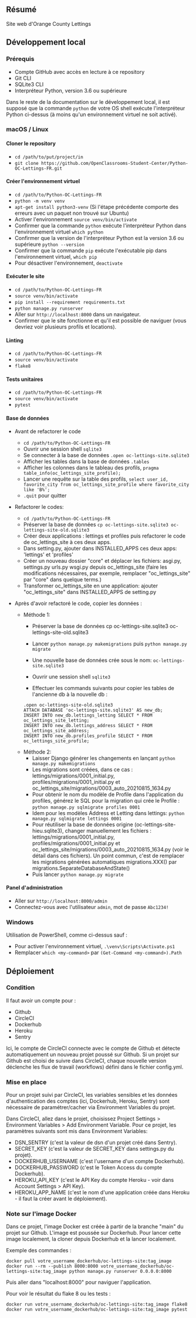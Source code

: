 [comment]: <> (- to run pytest: pip install six)

[comment]: <> (- Correct Readme for sqlite3 commands)

[comment]: <> (- flake8)
## Résumé

Site web d'Orange County Lettings

## Développement local

### Prérequis

- Compte GitHub avec accès en lecture à ce repository
- Git CLI
- SQLite3 CLI
- Interpréteur Python, version 3.6 ou supérieure

Dans le reste de la documentation sur le développement local, il est supposé que la commande `python` de votre OS shell exécute l'interpréteur Python ci-dessus (à moins qu'un environnement virtuel ne soit activé).

### macOS / Linux

#### Cloner le repository

- `cd /path/to/put/project/in`
- `git clone https://github.com/OpenClassrooms-Student-Center/Python-OC-Lettings-FR.git`

#### Créer l'environnement virtuel

- `cd /path/to/Python-OC-Lettings-FR`
- `python -m venv venv`
- `apt-get install python3-venv` (Si l'étape précédente comporte des erreurs avec un paquet non trouvé sur Ubuntu)
- Activer l'environnement `source venv/bin/activate`
- Confirmer que la commande `python` exécute l'interpréteur Python dans l'environnement virtuel
`which python`
- Confirmer que la version de l'interpréteur Python est la version 3.6 ou supérieure `python --version`
- Confirmer que la commande `pip` exécute l'exécutable pip dans l'environnement virtuel, `which pip`
- Pour désactiver l'environnement, `deactivate`

#### Exécuter le site

- `cd /path/to/Python-OC-Lettings-FR`
- `source venv/bin/activate`
- `pip install --requirement requirements.txt`
- `python manage.py runserver`
- Aller sur `http://localhost:8000` dans un navigateur.
- Confirmer que le site fonctionne et qu'il est possible de naviguer (vous devriez voir plusieurs profils et locations).

#### Linting

- `cd /path/to/Python-OC-Lettings-FR`
- `source venv/bin/activate`
- `flake8`

#### Tests unitaires

- `cd /path/to/Python-OC-Lettings-FR`
- `source venv/bin/activate`
- `pytest`

#### Base de données
* Avant de refactorer le code
  - `cd /path/to/Python-OC-Lettings-FR`
  - Ouvrir une session shell `sqlite3`
  - Se connecter à la base de données `.open oc-lettings-site.sqlite3`
  - Afficher les tables dans la base de données `.tables`
  - Afficher les colonnes dans le tableau des profils, `pragma table_info(oc_lettings_site_profile);`
  - Lancer une requête sur la table des profils, `select user_id, favorite_city from oc_lettings_site_profile where favorite_city like 'B%';`
  - `.quit` pour quitter
  
* Refactorer le codes:
  - `cd /path/to/Python-OC-Lettings-FR`
  - Préserver la base de données `cp oc-lettings-site.sqlite3 oc-lettings-site-old.sqlite3 `
  - Créer deux applications : lettings et profiles puis refactorer le code de oc_lettings_site à ces deux apps.
  - Dans setting.py, ajouter dans INSTALLED_APPS ces deux apps: 'lettings' et 'profiles'
  - Créer un nouveau dossier "core" et déplacer les fichiers: asgi.py, settings.py  urls.py  wsgi.py depuis
  oc_lettings_site (faire les modifications nécessaires, par exemple, remplacer "oc_lettings_site" par "core" dans quelque terms.)
  - Transformer oc_lettings_site en une application: ajouter "oc_lettings_site" dans INSTALLED_APPS de setting.py
* Après d'avoir refactoré le code, copier les données :
  * Méthode 1:
    - Préserver la base de données cp oc-lettings-site.sqlite3 oc-lettings-site-old.sqlite3 
    - Lancer `python manage.py makemigrations` puis `python manage.py migrate` 
    - Une nouvelle base de données crée sous le nom: `oc-lettings-site.sqlite3`

    - Ouvrir une session shell `sqlite3`
    - Effectuer les commands suivants pour copier les tables de l'ancienne db à la nouvelle db :
    ```
    .open oc-lettings-site-old.sqlite3
    ATTACH DATABASE 'oc-lettings-site.sqlite3' AS new_db;
    INSERT INTO new_db.lettings_letting SELECT * FROM oc_lettings_site_letting;
    INSERT INTO new_db.lettings_address SELECT * FROM oc_lettings_site_address;
    INSERT INTO new_db.profiles_profile SELECT * FROM oc_lettings_site_profile;
    ```
  * Méthode 2:
    - Laisser Django générer les changements en lançant `python manage.py makemigrations`
    - Les migrations sont créées, dans ce cas : lettings/migrations/0001_initial.py, 
    profiles/migrations/0001_initial.py et oc_lettings_site/migrations/0003_auto_20210815_1634.py
    - Pour obtenir le nom du modèle de Profile dans l'application du profiles, générez le SQL pour la migration qui crée le Profile :
    `python manage.py sqlmigrate profiles 0001`
    - Idem pour les modèles Address et Letting dans lettings: `python manage.py sqlmigrate lettings 0001`
    - Pour réutiliser la base de données origine (oc-lettings-site-hieu.sqlite3), changer manuellement les fichiers : lettings/migrations/0001_initial.py, 
    profiles/migrations/0001_initial.py et oc_lettings_site/migrations/0003_auto_20210815_1634.py (voir le détail dans ces fichiers). 
    Un point commun, c'est de remplacer les migrations générées automatiques migrations.XXX() par migrations.SeparateDatabaseAndState()
    - Puis lancer `python manage.py migrate` 
    

#### Panel d'administration

- Aller sur `http://localhost:8000/admin`
- Connectez-vous avec l'utilisateur `admin`, mot de passe `Abc1234!`

### Windows

Utilisation de PowerShell, comme ci-dessus sauf :

- Pour activer l'environnement virtuel, `.\venv\Scripts\Activate.ps1` 
- Remplacer `which <my-command>` par `(Get-Command <my-command>).Path`

## Déploiement
### Condition 
Il faut avoir un compte pour :

- Github
- CircleCI
- Dockerhub
- Heroku
- Sentry

Ici, le compte de CircleCI connecte avec le compte de Github et détecte automatiquement 
un nouveau projet poussé sur Github. Si un projet sur Github est choisi de suivre dans CircleCI, 
chaque nouvelle version déclenche les flux de travail (workflows) défini dans le fichier config.yml.

### Mise en place
Pour un projet suivi par CircleCI, les variables sensibles et les données d'authentication des comptes 
(ici, Dockerhub, Heroku, Sentry) sont nécessaire de paramétrer/cacher via Environment Variables du projet.

Dans CircleCI, allez dans le projet, choisissez Project Settings > Environment Variables > 
Add Environment Variable. Pour ce projet, les paramètres suivants sont mis dans Environment Variables:

- DSN_SENTRY (c'est la valeur de dsn d'un projet créé dans Sentry).
- SECRET_KEY (c'est la valeur de SECRET_KEY dans settings.py du projet).
- DOCKERHUB_USERNAME (c'est l'username d'un compte Dockerhub).
- DOCKERHUB_PASSWORD (c'est le Token Access du compte Dockerhub).
- HEROKU_API_KEY (c'est le API Key du compte Heroku - voir dans Account Settings > API Key).
- HEROKU_APP_NAME (c'est le nom d'une application créée dans Heroku - il faut la créer avant le déploiement).

### Note sur l'image Docker
Dans ce projet, l'image Docker est créée à partir de la branche "main" du projet sur Github. 
L'image est poussée sur Dockerhub. Pour lancer cette image localement, la cloner depuis Dockerhub et
la lancer localement.

Exemple des commandes :
```
docker pull votre_username_dockerhub/oc-lettings-site:tag_image
docker run --rm --publish 8000:8000 votre_username_dockerhub/oc-lettings-site:tag_image python manage.py runserver 0.0.0.0:8000
```
Puis aller dans "localhost:8000" pour naviguer l'application.

Pour voir le résultat du flake 8 ou les tests :
```
docker run votre_username_dockerhub/oc-lettings-site:tag_image flake8
docker run votre_username_dockerhub/oc-lettings-site:tag_image pytest
```